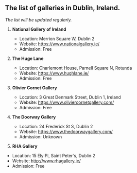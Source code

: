 ## The list of galleries in Dublin, Ireland.

_The list will be updated regularly._


1. **National Gallery of Ireland**

    * Location: Merrion Square W, Dublin 2
    * Website: https://www.nationalgallery.ie/
    * Admission: Free

2. **The Huge Lane**

    * Location: Charlemont House, Parnell Square N, Rotunda
    * Website: https://www.hughlane.ie/
    * Admission: Free

3. **Olivier Cornet Gallery**

    * Location: 3 Great Denmark Street, Dublin 1, Ireland
    * Website: https://www.oliviercornetgallery.com/
    * Admission: Free

4. **The Doorway Gallery**

    * Location: 24 Frederick St S, Dublin 2
    * Website: https://www.thedoorwaygallery.com/
    * Admission: Unknown

5. **RHA Gallery**

  * Location: 15 Ely Pl, Saint Peter's, Dublin 2
  * Website: http://www.rhagallery.ie/
  * Admission: Free
